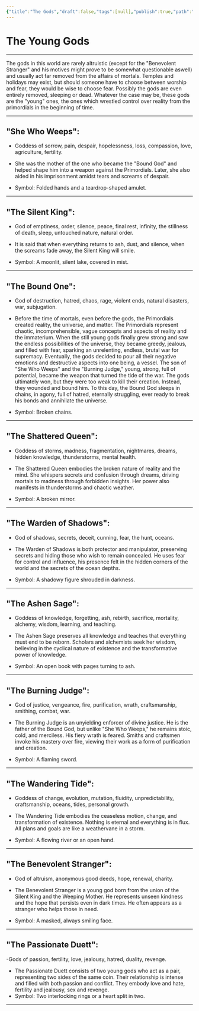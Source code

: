 ```yaml
---
{"title":"The Gods","draft":false,"tags":[null],"publish":true,"path":"3. Gods & Religion/The  Gods.md","permalink":"/3-gods-and-religion/the-gods/","PassFrontmatter":true}
---
```


# The Young Gods
---

The gods in this world are rarely altruistic (except for the "Benevolent Stranger" and his motives might prove to be somewhat questionable aswell) and usually act far removed from the affairs of mortals. Temples and holidays may exist, but should someone have to choose between worship and fear, they would be wise to choose fear. Possibly the gods are even entirely removed, sleeping or dead. 
Whatever the case may be, these gods are the "young" ones, the ones which wrestled control over reality from the primordials in the beginning of time.

---
## "She Who Weeps":

- Goddess of sorrow, pain, despair, hopelessness, loss, compassion, love, agriculture, fertility.

- She was the mother of the one who became the "Bound God" and helped shape him into a weapon against the Primordials. Later, she also aided in his imprisonment amidst tears and screams of despair.
- Symbol: Folded hands and a teardrop-shaped amulet.

---
## "The Silent King":

- God of emptiness, order, silence, peace, final rest, infinity, the stillness of death, sleep, untouched nature, natural order.

- It is said that when everything returns to ash, dust, and silence, when the screams fade away, the Silent King will smile.
- Symbol: A moonlit, silent lake, covered in mist.

---
## "The Bound One":

- God of destruction, hatred, chaos, rage, violent ends, natural disasters, war, subjugation.

- Before the time of mortals, even before the gods, the Primordials created reality, the universe, and matter. The Primordials represent chaotic, incomprehensible, vague concepts and aspects of reality and the immaterium. When the still young gods finally grew strong and saw the endless possibilities of the universe, they became greedy, jealous, and filled with fear, sparking an unrelenting, endless, brutal war for supremacy. Eventually, the gods decided to pour all their negative emotions and destructive aspects into one being, a vessel. The son of "She Who Weeps" and the "Burning Judge," young, strong, full of potential, became the weapon that turned the tide of the war. The gods ultimately won, but they were too weak to kill their creation. Instead, they wounded and bound him. To this day, the Bound God sleeps in chains, in agony, full of hatred, eternally struggling, ever ready to break his bonds and annihilate the universe.
- Symbol: Broken chains.

---
## "The Shattered Queen":

- Goddess of storms, madness, fragmentation, nightmares, dreams, hidden knowledge, thunderstorms, mental health.

- The Shattered Queen embodies the broken nature of reality and the mind. She whispers secrets and confusion through dreams, driving mortals to madness through forbidden insights. Her power also manifests in thunderstorms and chaotic weather.
- Symbol: A broken mirror.

---
## "The Warden of Shadows":

- God of shadows, secrets, deceit, cunning, fear, the hunt, oceans.

- The Warden of Shadows is both protector and manipulator, preserving secrets and hiding those who wish to remain concealed. He uses fear for control and influence, his presence felt in the hidden corners of the world and the secrets of the ocean depths.
- Symbol: A shadowy figure shrouded in darkness.

---
## "The Ashen Sage":

- Goddess of knowledge, forgetting, ash, rebirth, sacrifice, mortality, alchemy, wisdom, learning, and teaching.

- The Ashen Sage preserves all knowledge and teaches that everything must end to be reborn. Scholars and alchemists seek her wisdom, believing in the cyclical nature of existence and the transformative power of knowledge.
- Symbol: An open book with pages turning to ash.

---
## "The Burning Judge":

- God of justice, vengeance, fire, purification, wrath, craftsmanship, smithing, combat, war.

- The Burning Judge is an unyielding enforcer of divine justice. He is the father of the Bound God, but unlike "She Who Weeps," he remains stoic, cold, and merciless. His fiery wrath is feared. Smiths and craftsmen invoke his mastery over fire, viewing their work as a form of purification and creation.
- Symbol: A flaming sword.

---
## "The Wandering Tide":
- Goddess of change, evolution, mutation, fluidity, unpredictability, craftsmanship, oceans, tides, personal growth.

- The Wandering Tide embodies the ceaseless motion, change, and transformation of existence. Nothing is eternal and everything is in flux. All plans and goals are like a weathervane in a storm.
- Symbol: A flowing river or an open hand.

---
## "The Benevolent Stranger":
- God of altruism, anonymous good deeds, hope, renewal, charity.

- The Benevolent Stranger is a young god born from the union of the Silent King and the Weeping Mother. He represents unseen kindness and the hope that persists even in dark times. He often appears as a stranger who helps those in need.
- Symbol: A masked, always smiling face.

---
## "The Passionate Duett":
-Gods of passion, fertility, love, jealousy, hatred, duality, revenge.

- The Passionate Duett consists of two young gods who act as a pair, representing two sides of the same coin. Their relationship is intense and filled with both passion and conflict. They embody love and hate, fertility and jealousy, sex and revenge.
- Symbol: Two interlocking rings or a heart split in two.

---